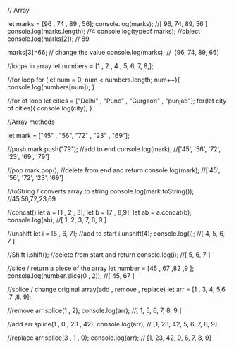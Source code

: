 // Array

let marks = [96 , 74 , 89 , 56];
console.log(marks);  //[ 96, 74, 89, 56 ]
console.log(marks.length);  //4
console.log(typeof marks); //object
console.log(marks[2]);   // 89

marks[3]=66;   // change the value
console.log(marks); //  [96, 74, 89, 66]

//loops in array
let numbers = [1 , 2 , 4  , 5, 6, 7, 8,];  

//for loop
for (let num = 0; num < numbers.length; num++){
    console.log(numbers[num]);
}

//for of loop
let cities = ["Delhi" , "Pune" , "Gurgaon" , "punjab"];
for(let city of cities){
    console.log(city);
}

//Array methods

let mark = ["45" , "56", "72" , "23" , "69"];

//push 
mark.push("79");   //add to end
console.log(mark);  //['45', '56', '72', '23', '69', '79']

//pop 
mark.pop();   //delete from end and return
console.log(mark);  //['45', '56', '72', '23', '69']

 //toString  / converts array to string
console.log(mark.toString());   //45,56,72,23,69

//concat()
let a = [1 , 2 , 3];
let b = [7 , 8,9];
let ab = a.concat(b);
console.log(ab); //[ 1, 2, 3, 7, 8, 9 ]

//unshift 
let i = [5 , 6, 7]; //add to start
i.unshift(4);
console.log(i);  //[ 4, 5, 6, 7 ]

//Shift 
i.shift();   //delete from start and return
console.log(i); //[ 5, 6, 7 ]

//slice / return a piece of the array
let number = [45 , 67 ,82 ,9 ];
console.log(number.slice(0 , 2));  //[ 45, 67 ]

//splice / change original array(add , remove , replace)
let arr = [1 , 3, 4, 5,6 ,7 ,8, 9];

//remove 
arr.splice(1 , 2);
console.log(arr); //[ 1, 5, 6, 7, 8, 9 ]

//add
arr.splice(1 , 0 , 23 , 42);
console.log(arr); //  [1, 23, 42, 5, 6,  7,  8, 9]

//replace
arr.splice(3 , 1 , 0);
console.log(arr); //  [1, 23, 42, 0, 6,  7,  8, 9]
